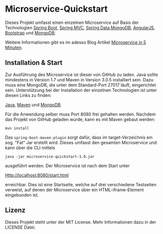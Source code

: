 # Microservice-Quickstart

Dieses Projekt umfasst einen einzelnen Microservice auf Basis der Technologien [Spring Boot](https://github.com/spring-projects/spring-boot), [Spring MVC](http://docs.spring.io/spring/docs/current/spring-framework-reference/html/mvc.html), [Spring Data MongoDB](https://github.com/spring-projects/spring-data-mongodb), [AngularJS](https://github.com/angular/angular.js), [Bootstrap](https://github.com/twbs/bootstrap) und [MongoDB](https://github.com/mongodb/mongo).

Weitere Informationen gibt es im adesso Blog Artikel [Microservice in 5 Minuten](http://blog.adesso.de).

## Installation & Start

Zur Ausführung des Microservice ist dieser von GitHub zu laden.
Java sollte mindestens in Version 1.7 und Maven in Version 3.0.5 installiert sein. 
Dazu muss eine MongoDB, die unter dem Standard-Port 27017 läuft, eingerichtet sein.
Unterstützung bei der Installation der einzelnen Technologien ist unter diesen Links zu finden:

[Java](Https://docs.oracle.com/javase/8/docs/technotes/guides/install/install_overview.html), 
[Maven](Http://maven.apache.org/download.cgi) und
[MongoDB](Http://docs.mongodb.org/manual/installation/).

Für die Anwendung selber muss Port 8080 frei gehalten werden. Nachdem das Projekt von GitHub geladen wurde, kann es mit Maven gebaut werden:

```mvn install```

Das `spring-boot-maven-plugin` sorgt dafür, dass im target-Verzeichnis ein sog. "Fat" Jar erstellt wird. 
Dieses umfasst den gesamten Microservice und kann über die CLI mittels 

```java -jar microservice-quickstart-1.0.jar```

ausgeführt werden. Der Microservice ist nach dem Start unter 

[Http://localhost:8080/start.html](Http://localhost:8080/start.html)

erreichbar. Dies ist eine Startseite, welche auf drei verschiedene Testseiten verweist,
auf denen der Microservice über ein HTML-iframe-Element eingebunden ist.

## Lizenz

Dieses Projekt steht unter der MIT License. Mehr Informationen dazu in der LICENSE Datei.
